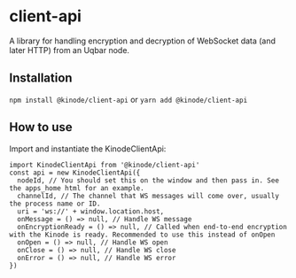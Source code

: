 # client-api

A library for handling encryption and decryption of WebSocket data (and later HTTP) from an Uqbar node.

## Installation

`npm install @kinode/client-api`
or
`yarn add @kinode/client-api`

## How to use

Import and instantiate the KinodeClientApi:


```
import KinodeClientApi from '@kinode/client-api'
const api = new KinodeClientApi({
  nodeId, // You should set this on the window and then pass in. See the apps_home html for an example.
  channelId, // The channel that WS messages will come over, usually the process name or ID.
  uri = 'ws://' + window.location.host,
  onMessage = () => null, // Handle WS message
  onEncryptionReady = () => null, // Called when end-to-end encryption with the Kinode is ready. Recommended to use this instead of onOpen
  onOpen = () => null, // Handle WS open
  onClose = () => null, // Handle WS close
  onError = () => null, // Handle WS error
})
```
